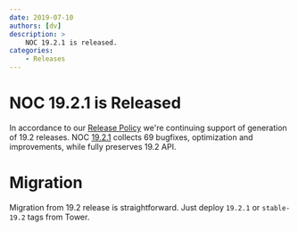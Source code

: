 ```yaml
---
date: 2019-07-10
authors: [dv]
description: >
    NOC 19.2.1 is released.
categories:
    - Releases
---
```

# NOC 19.2.1 is Released

In accordance to our [Release Policy](../../release-policy/index.md)
we're continuing support of generation of 19.2 releases. 
NOC [19.2.1](https://code.getnoc.com/noc/noc/tags/19.2.1)
collects 69 bugfixes, optimization and improvements, while fully
preserves 19.2 API.

# Migration
Migration from 19.2 release is straightforward. Just deploy 
`19.2.1` or `stable-19.2` tags from Tower.
